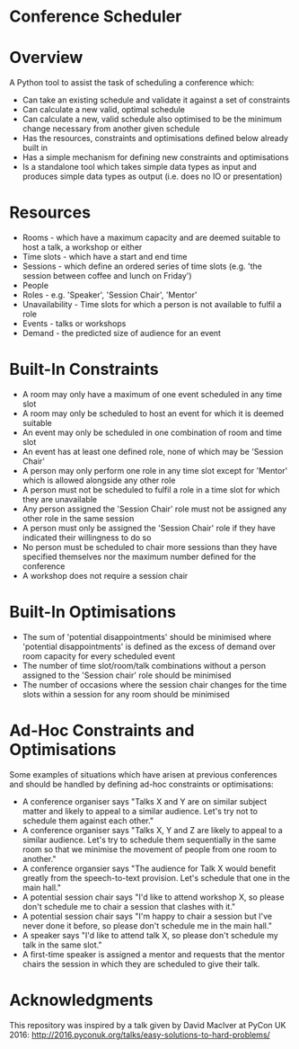 # Conference Scheduler

# Overview
A Python tool to assist the task of scheduling a conference which:
* Can take an existing schedule and validate it against a set of constraints
* Can calculate a new valid, optimal schedule
* Can calculate a new, valid schedule also optimised to be the minimum change necessary from another given schedule
* Has the resources, constraints and optimisations defined below already built in
* Has a simple mechanism for defining new constraints and optimisations
* Is a standalone tool which takes simple data types as input and produces simple data types as output (i.e. does no IO or presentation)

# Resources
* Rooms - which have a maximum capacity and are deemed suitable to host a talk, a workshop or either
* Time slots - which have a start and end time
* Sessions - which define an ordered series of time slots (e.g. 'the session between coffee and lunch on Friday')
* People
* Roles - e.g. 'Speaker', 'Session Chair', 'Mentor'
* Unavailability - Time slots for which a person is not available to fulfil a role
* Events - talks or workshops
* Demand - the predicted size of audience for an event

# Built-In Constraints
* A room may only have a maximum of one event scheduled in any time slot
* A room may only be scheduled to host an event for which it is deemed suitable
* An event may only be scheduled in one combination of room and time slot
* An event has at least one defined role, none of which may be 'Session Chair'
* A person may only perform one role in any time slot except for 'Mentor' which is allowed alongside any other role
* A person must not be scheduled to fulfil a role in a time slot for which they are unavailable
* Any person assigned the 'Session Chair' role must not be assigned any other role in the same session
* A person must only be assigned  the 'Session Chair' role if they have indicated their willingness to do so
* No person must be scheduled to chair more sessions than they have specified themselves nor the maximum number defined for the conference
* A workshop does not require a session chair

# Built-In Optimisations
* The sum of 'potential disappointments' should be minimised where 'potential disappointments' is defined as the excess of demand over room capacity for every scheduled event
* The number of time slot/room/talk combinations without a person assigned to the 'Session chair' role should be minimised
* The number of occasions where the session chair changes for the time slots within a session for any room should be minimised

# Ad-Hoc Constraints and Optimisations
Some examples of situations which have arisen at previous conferences and should be handled by defining ad-hoc constraints or optimisations:
* A conference organiser says "Talks X and Y are on similar subject matter and likely to appeal to a similar audience. Let's try not to schedule them against each other."
* A conference organiser says "Talks X, Y and Z are likely to appeal to a similar audience. Let's try to schedule them sequentially in the same room so that we minimise the movement of people from one room to another."
* A conference organsier says "The audience for Talk X would benefit greatly from the speech-to-text provision. Let's schedule that one in the main hall."
* A potential session chair says "I'd like to attend workshop X, so please don't schedule me to chair a session that clashes with it."
* A potential session chair says "I'm happy to chair a session but I've never done it before, so please don't schedule me in the main hall."
* A speaker says "I'd like to attend talk X, so please don't schedule my talk in the same slot."
* A first-time speaker is assigned a mentor and requests that the mentor chairs the session in which they are scheduled to give their talk.

# Acknowledgments
This repository was inspired by a talk given by David MacIver at PyCon UK 2016: http://2016.pyconuk.org/talks/easy-solutions-to-hard-problems/
